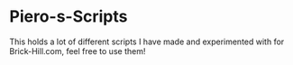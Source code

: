 # Piero-s-Scripts
This holds a lot of different scripts I have made and experimented with for Brick-Hill.com, feel free to use them!
